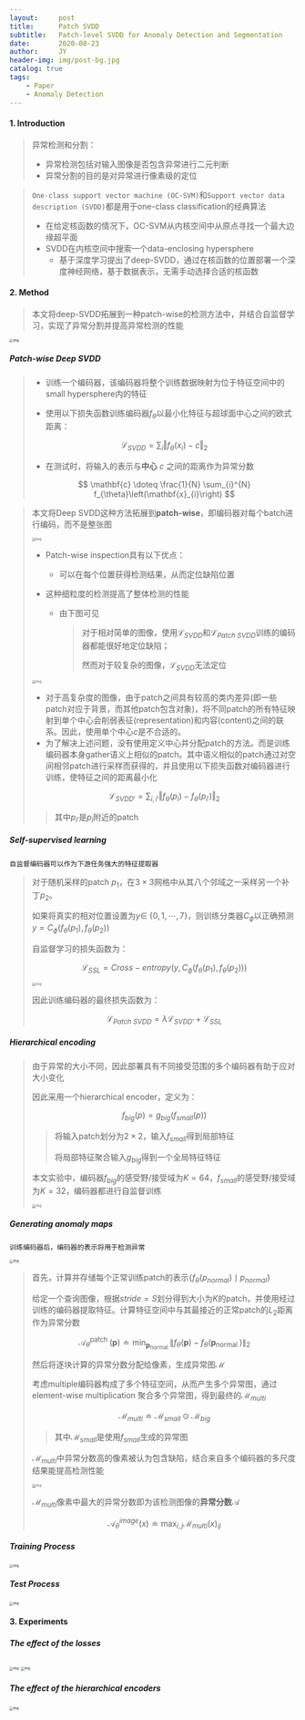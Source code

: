 ```yaml
---
layout:     post
title:      Patch SVDD
subtitle:   Patch-level SVDD for Anomaly Detection and Segmentation
date:       2020-08-23
author:     JY
header-img: img/post-bg.jpg
catalog: true
tags:
    - Paper
    - Anomaly Detection
---
```




#### 1. Introduction

> 异常检测和分割：
>
> - 异常检测包括对输入图像是否包含异常进行二元判断
> - 异常分割的目的是对异常进行像素级的定位



> `One-class support vector machine (OC-SVM)`和`Support vector data description (SVDD)`都是用于one-class classification的经典算法
>
> - 在给定核函数的情况下，OC-SVM从内核空间中从原点寻找一个最大边缘超平面
> - SVDD在内核空间中搜索一个data-enclosing hypersphere
>   - 基于深度学习提出了deep-SVDD，通过在核函数的位置部署一个深度神经网络，基于数据表示，无需手动选择合适的核函数



#### 2. Method

> 本文将deep-SVDD拓展到一种patch-wise的检测方法中，并结合自监督学习，实现了异常分割并提高异常检测的性能

<img src="https://github.com/ZJU-CVs/zju-cvs.github.io/raw/master/img/Anomaly-Detection/5.png" alt="img" style="zoom:40%;" />



##### Patch-wise Deep SVDD

> - 训练一个编码器，该编码器将整个训练数据映射为位于特征空间中的small hypersphere内的特征
>
> - 使用以下损失函数训练编码器$f_{\theta}$以最小化特征与超球面中心之间的欧式距离：
>
> $$
> \mathcal{L}_{SVDD}=\sum_i \Vert f_{\theta}(x_i)-c \Vert_2
> $$
>
> - 在测试时，将输入的表示与**中心** $c$ 之间的距离作为异常分数
>
> $$
> \mathbf{c} \doteq \frac{1}{N} \sum_{i}^{N} f_{\theta}\left(\mathbf{x}_{i}\right)
> $$



> 本文将Deep SVDD这种方法拓展到**patch-wise**，即编码器对每个batch进行编码，而不是整张图
>
> <img src="https://github.com/ZJU-CVs/zju-cvs.github.io/raw/master/img/Anomaly-Detection/6.png" alt="img" style="zoom:40%;" />
>
> - Patch-wise inspection具有以下优点：
>   - 可以在每个位置获得检测结果，从而定位缺陷位置
>   
> - 这种细粒度的检测提高了整体检测的性能
>   
>   - 由下图可见
>   
>     > 对于相对简单的图像，使用$\mathcal{L}_{SVDD}$和$\mathcal{L}_{Patch \ SVDD}$训练的编码器都能很好地定位缺陷；       
>     >
>     > 然而对于较复杂的图像，$\mathcal{L}_{SVDD}$无法定位
>   
>     
>
> <img src="https://github.com/ZJU-CVs/zju-cvs.github.io/raw/master/img/Anomaly-Detection/7.png" alt="img" style="zoom:40%;" />
>
> - 对于高复杂度的图像，由于patch之间具有较高的类内差异(即一些patch对应于背景，而其他patch包含对象)，将不同patch的所有特征映射到单个中心会削弱表征(representation)和内容(content)之间的联系。因此，使用单个中心$c$是不合适的。
> - 为了解决上述问题，没有使用定义中心并分配patch的方法。而是训练编码器本身gather语义上相似的patch。其中语义相似的patch通过对空间相邻patch进行采样而获得的，并且使用以下损失函数对编码器进行训练，使特征之间的距离最小化
>
> $$
> \mathcal{L}_{SVDD'}=\sum_{i,i'} \Vert f_{\theta}(p_i)- f_{\theta}(p_{i'}) \Vert_2
> $$
>
> > 其中$p_{i'}$是$p_i$附近的patch



##### Self-supervised learning

`自监督编码器可以作为下游任务强大的特征提取器`

> 对于随机采样的patch $p_1$，在$3\times 3$网格中从其八个邻域之一采样另一个补丁$p_2$。
>
> 如果将真实的相对位置设置为$y\in$ {$0,1,\cdots,7$}，则训练分类器$C_{\phi}$以正确预测$y=C_{\phi}(f_{\theta}(p_1),f_{\theta}(p_2))$
>
> 自监督学习的损失函数为：
>
> 
> $$
> \mathcal{L}_{SSL}={Cross-entropy}(y,C_{\phi}(f_{\theta}(p_1),f_{\theta}(p_2)))
> $$
> 
>
> <img src="https://github.com/ZJU-CVs/zju-cvs.github.io/raw/master/img/Anomaly-Detection/8.png" alt="img" style="zoom:40%;" />
>
> 
>
> 因此训练编码器的最终损失函数为：
>
> 
> $$
> \mathcal{L}_{Patch \ SVDD}=\lambda \mathcal{L}_{SVDD'}+\mathcal{L}_{SSL}
> $$
> 



##### Hierarchical encoding

> 由于异常的大小不同，因此部署具有不同接受范围的多个编码器有助于应对大小变化
>
> 因此采用一个hierarchical encoder，定义为：
>
> 
> $$
> f_{big}(p)=g_{big}(f_{small}(p))
> $$
>
> > 将输入patch划分为$2\times 2$，输入$f_{small}$得到局部特征
> >
> > 将局部特征聚合输入$g_{big}$得到一个全局特征特征
>
> 
>
> 本文实验中，编码器$f_{big}$的感受野/接受域为$K=64$，$f_{small}$的感受野/接受域为$K=32$，编码器都进行自监督训练
>
> <img src="https://github.com/ZJU-CVs/zju-cvs.github.io/raw/master/img/Anomaly-Detection/9.png" alt="img" style="zoom:40%;" />



##### Generating anomaly maps

`训练编码器后，编码器的表示将用于检测异常`

<img src="https://github.com/ZJU-CVs/zju-cvs.github.io/raw/master/img/Anomaly-Detection/10.png" alt="img" style="zoom:40%;" />

> 首先，计算并存储每个正常训练patch的表示{$f_{\theta}(p_{normal})\mid p_{normal}$}
>
> 给定一个查询图像，根据$stride=S$划分得到大小为$K$的patch，并使用经过训练的编码器提取特征。计算特征空间中与其最接近的正常patch的$L_2$距离作为异常分数
>
> 
> $$
> \mathcal{A}_{\theta}^{\text {patch }}(\mathbf{p}) \doteq \min _{\mathbf{p}_{\text {normal }}}\left\|f_{\theta}(\mathbf{p})-f_{\theta}\left(\mathbf{p}_{\text {normal }}\right)\right\|_{2}
> $$
> 
>
> 然后将逐块计算的异常分数分配给像素，生成异常图$\mathcal{M}$
>
> 考虑multiple编码器构成了多个特征空间，从而产生多个异常图，通过element-wise multiplication 聚合多个异常图，得到最终的$\mathcal{M}_{multi}$
>
> 
> $$
> \mathcal{M}_{multi}\doteq  \mathcal{M}_{small} \odot \mathcal{M}_{big}
> $$
>
> > 其中$\mathcal{M}_{small}$是使用$f_{small}$生成的异常图
>
> 
>
> $\mathcal{M}_{multi}$中异常分数高的像素被认为包含缺陷，结合来自多个编码器的多尺度结果能提高检测性能
>
> <img src="https://github.com/ZJU-CVs/zju-cvs.github.io/raw/master/img/Anomaly-Detection/11.png" alt="img" style="zoom:40%;" />
>
> $\mathcal{M}_{multi}$像素中最大的异常分数即为该检测图像的**异常分数**$\mathcal{A}$
>
> 
> $$
> \mathcal{A}^{image}_{\theta}(x) \doteq \max_{i,j} \mathcal{M}_{multi}(x)_{ij}
> $$
> 



##### Training Process

<img src="https://github.com/ZJU-CVs/zju-cvs.github.io/raw/master/img/Anomaly-Detection/12.png" alt="img" style="zoom:40%;" />

##### Test Process

<img src="https://github.com/ZJU-CVs/zju-cvs.github.io/raw/master/img/Anomaly-Detection/13.png" alt="img" style="zoom:40%;" />



#### 3. Experiments

##### The eﬀect of the losses

<img src="https://github.com/ZJU-CVs/zju-cvs.github.io/raw/master/img/Anomaly-Detection/14.png" alt="img" style="zoom:40%;" />

<img src="https://github.com/ZJU-CVs/zju-cvs.github.io/raw/master/img/Anomaly-Detection/15.png" alt="img" style="zoom:40%;" />



##### The eﬀect of  the hierarchical encoders

<img src="https://github.com/ZJU-CVs/zju-cvs.github.io/raw/master/img/Anomaly-Detection/16.png" alt="img" style="zoom:40%;" />